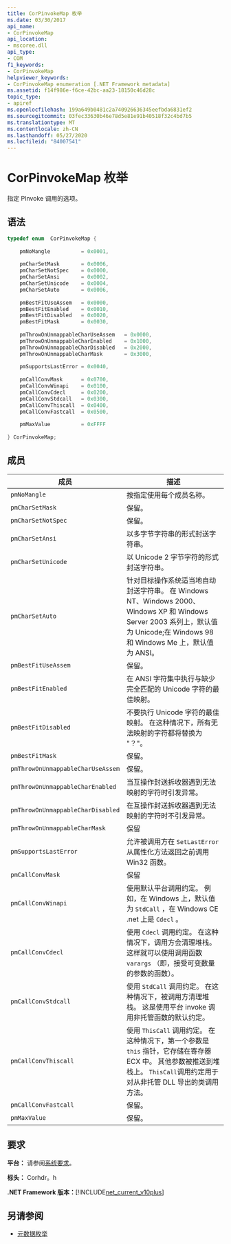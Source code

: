 ```yaml
---
title: CorPinvokeMap 枚举
ms.date: 03/30/2017
api_name:
- CorPinvokeMap
api_location:
- mscoree.dll
api_type:
- COM
f1_keywords:
- CorPinvokeMap
helpviewer_keywords:
- CorPinvokeMap enumeration [.NET Framework metadata]
ms.assetid: f14f986e-f6ce-42bc-aa23-18150c46d28c
topic_type:
- apiref
ms.openlocfilehash: 199a649b0481c2a740926636345eefbda6831ef2
ms.sourcegitcommit: 03fec33630b46e78d5e81e91b40518f32c4bd7b5
ms.translationtype: MT
ms.contentlocale: zh-CN
ms.lasthandoff: 05/27/2020
ms.locfileid: "84007541"
---
```

# <a name="corpinvokemap-enumeration"></a>CorPinvokeMap 枚举
指定 PInvoke 调用的选项。  
  
## <a name="syntax"></a>语法  
  
```cpp  
typedef enum  CorPinvokeMap {  
  
    pmNoMangle          = 0x0001,  
  
    pmCharSetMask       = 0x0006,  
    pmCharSetNotSpec    = 0x0000,  
    pmCharSetAnsi       = 0x0002,  
    pmCharSetUnicode    = 0x0004,  
    pmCharSetAuto       = 0x0006,  
  
    pmBestFitUseAssem   = 0x0000,  
    pmBestFitEnabled    = 0x0010,  
    pmBestFitDisabled   = 0x0020,  
    pmBestFitMask       = 0x0030,  
  
    pmThrowOnUnmappableCharUseAssem   = 0x0000,  
    pmThrowOnUnmappableCharEnabled    = 0x1000,  
    pmThrowOnUnmappableCharDisabled   = 0x2000,  
    pmThrowOnUnmappableCharMask       = 0x3000,  
  
    pmSupportsLastError = 0x0040,
  
    pmCallConvMask      = 0x0700,  
    pmCallConvWinapi    = 0x0100,  
    pmCallConvCdecl     = 0x0200,  
    pmCallConvStdcall   = 0x0300,  
    pmCallConvThiscall  = 0x0400,  
    pmCallConvFastcall  = 0x0500,  
  
    pmMaxValue          = 0xFFFF  
  
} CorPinvokeMap;  
```  
  
## <a name="members"></a>成员  
  
|成员|描述|  
|------------|-----------------|  
|`pmNoMangle`|按指定使用每个成员名称。|  
|`pmCharSetMask`|保留。|  
|`pmCharSetNotSpec`|保留。|  
|`pmCharSetAnsi`|以多字节字符串的形式封送字符串。|  
|`pmCharSetUnicode`|以 Unicode 2 字节字符的形式封送字符串。|  
|`pmCharSetAuto`|针对目标操作系统适当地自动封送字符串。 在 Windows NT、Windows 2000、Windows XP 和 Windows Server 2003 系列上，默认值为 Unicode;在 Windows 98 和 Windows Me 上，默认值为 ANSI。|  
|`pmBestFitUseAssem`|保留。|  
|`pmBestFitEnabled`|在 ANSI 字符集中执行与缺少完全匹配的 Unicode 字符的最佳映射。|  
|`pmBestFitDisabled`|不要执行 Unicode 字符的最佳映射。 在这种情况下，所有无法映射的字符都将替换为 "？"。|  
|`pmBestFitMask`|保留。|  
|`pmThrowOnUnmappableCharUseAssem`|保留。|  
|`pmThrowOnUnmappableCharEnabled`|当互操作封送拆收器遇到无法映射的字符时引发异常。|  
|`pmThrowOnUnmappableCharDisabled`|在互操作封送拆收器遇到无法映射的字符时不引发异常。|  
|`pmThrowOnUnmappableCharMask`|保留|  
|`pmSupportsLastError`|允许被调用方在 `SetLastError` 从属性化方法返回之前调用 Win32 函数。|  
|`pmCallConvMask`|保留|  
|`pmCallConvWinapi`|使用默认平台调用约定。 例如，在 Windows 上，默认值为 `StdCall` ，在 Windows CE .net 上是 `Cdecl` 。|  
|`pmCallConvCdecl`|使用 `Cdecl` 调用约定。 在这种情况下，调用方会清理堆栈。 这样就可以使用调用函数 `varargs` （即，接受可变数量的参数的函数）。|  
|`pmCallConvStdcall`|使用 `StdCall` 调用约定。 在这种情况下，被调用方清理堆栈。 这是使用平台 invoke 调用非托管函数的默认约定。|  
|`pmCallConvThiscall`|使用 `ThisCall` 调用约定。 在这种情况下，第一个参数是 `this` 指针，它存储在寄存器 ECX 中。 其他参数被推送到堆栈上。 `ThisCall`调用约定用于对从非托管 DLL 导出的类调用方法。|  
|`pmCallConvFastcall`|保留。|  
|`pmMaxValue`|保留。|  
  
## <a name="requirements"></a>要求  
 **平台：** 请参阅[系统要求](../../get-started/system-requirements.md)。  
  
 **标头：** Corhdr。h  
  
 **.NET Framework 版本：**[!INCLUDE[net_current_v10plus](../../../../includes/net-current-v10plus-md.md)]  
  
## <a name="see-also"></a>另请参阅

- [元数据枚举](metadata-enumerations.md)

